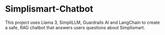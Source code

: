 # Simplismart-Chatbot
This project uses Llama 3, SimpliLLM, Guardrails AI and LangChain to create a safe, RAG chatbot that answers users questions about Simplismart.
